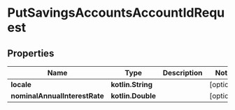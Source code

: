 
# PutSavingsAccountsAccountIdRequest

## Properties
| Name | Type | Description | Notes |
| ------------ | ------------- | ------------- | ------------- |
| **locale** | **kotlin.String** |  |  [optional] |
| **nominalAnnualInterestRate** | **kotlin.Double** |  |  [optional] |



